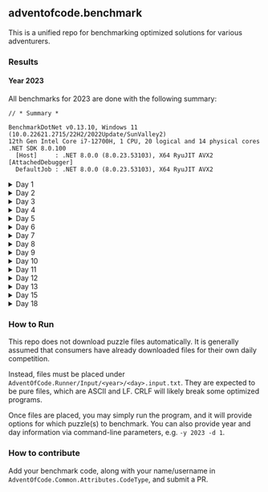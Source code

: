 ## adventofcode.benchmark

This is a unified repo for benchmarking optimized solutions for various adventurers.

### Results

#### Year 2023

All benchmarks for 2023 are done with the following summary:
```
// * Summary *

BenchmarkDotNet v0.13.10, Windows 11 (10.0.22621.2715/22H2/2022Update/SunValley2)
12th Gen Intel Core i7-12700H, 1 CPU, 20 logical and 14 physical cores
.NET SDK 8.0.100
  [Host]     : .NET 8.0.0 (8.0.23.53103), X64 RyuJIT AVX2 [AttachedDebugger]
  DefaultJob : .NET 8.0.0 (8.0.23.53103), X64 RyuJIT AVX2
```

<details>
<summary>Day 1</summary>

| Owner           | Mean        | Error    | StdDev   | Allocated |
|---------------- |------------:|---------:|---------:|----------:|
| @ClxS           | 1,005.52 us | 7.109 us | 6.650 us |  414161 B |
| @CameronAavik   |    17.50 us | 0.207 us | 0.194 us |      64 B |
| @TwilightVanish |   109.03 us | 1.990 us | 1.862 us |  384184 B |
| @viceroypenguin |    25.41 us | 0.311 us | 0.291 us |      64 B |

</details>

<details>
<summary>Day 2</summary>

| Owner           | Mean       | Error     | StdDev    | Allocated |
|---------------- |-----------:|----------:|----------:|----------:|
| @ClxS           | 142.808 us | 1.6774 us | 1.4869 us |  461090 B |
| @CameronAavik   |   2.536 us | 0.0093 us | 0.0082 us |      64 B |
| @TwilightVanish |   7.439 us | 0.0516 us | 0.0483 us |   12120 B |
| @viceroypenguin |   3.704 us | 0.0316 us | 0.0264 us |      64 B |

</details>

<details>
<summary>Day 3</summary>

| Owner           | Mean       | Error     | StdDev    | Allocated |
|---------------- |-----------:|----------:|----------:|----------:|
| @ClxS           |  81.832 us | 0.4992 us | 0.4670 us |   79089 B |
| @CameronAavik   |   9.042 us | 0.1156 us | 0.0965 us |     664 B |
| @TwilightVanish | 165.686 us | 2.0577 us | 1.9248 us |  436778 B |
| @viceroypenguin |  13.345 us | 0.2646 us | 0.3047 us |      80 B |

</details>

<details>
<summary>Day 4</summary>

| Owner           | Mean        | Error     | StdDev    | Allocated |
|---------------- |------------:|----------:|----------:|----------:|
| @ClxS           | 1,481.27 us | 14.915 us | 13.952 us | 4736212 B |
| @CameronAavik   |    10.26 us |  0.063 us |  0.059 us |     944 B |
| @TwilightVanish |    44.46 us |  0.327 us |  0.289 us |   45672 B |
| @viceroypenguin |    12.74 us |  0.054 us |  0.050 us |      72 B |

</details>

<details>
<summary>Day 5</summary>

| Owner           | Mean      | Error     | StdDev    | Allocated |
|---------------- |----------:|----------:|----------:|----------:|
| @CameronAavik   |  7.428 us | 0.0442 us | 0.0345 us |    7856 B |
| @TwilightVanish | 52.279 us | 0.4968 us | 0.4647 us |   91832 B |
| @viceroypenguin | 10.091 us | 0.0833 us | 0.0779 us |      80 B |

</details>

<details>
<summary>Day 6</summary>

| Owner           | Mean     | Error    | StdDev   | Allocated |
|---------------- |---------:|---------:|---------:|----------:|
| @CameronAavik   | 97.55 ns | 0.863 ns | 0.765 ns |      80 B |
| @viceroypenguin | 84.79 ns | 0.785 ns | 0.734 ns |      80 B |

</details>

<details>
<summary>Day 7</summary>

| Owner           | Mean     | Error    | StdDev   | Allocated |
|---------------- |---------:|---------:|---------:|----------:|
| @CameronAavik   | 78.22 us | 0.669 us | 0.626 us |   16129 B |
| @viceroypenguin | 83.00 us | 0.986 us | 0.922 us |      81 B |

</details>

<details>
<summary>Day 8</summary>

| Owner           | Mean     | Error   | StdDev  | Allocated |
|---------------- |---------:|--------:|--------:|----------:|
| @CameronAavik   | 147.3 us | 1.12 us | 1.05 us |   21426 B |
| @viceroypenguin | 291.1 us | 1.37 us | 1.21 us |      88 B |

</details>

<details>
<summary>Day 9</summary>

| Owner           | Mean     | Error    | StdDev   | Allocated |
|---------------- |---------:|---------:|---------:|----------:|
| @CameronAavik   | 16.09 us | 0.140 us | 0.124 us |      80 B |
| @viceroypenguin | 28.87 us | 0.175 us | 0.164 us |      80 B |

</details>

<details>
<summary>Day 10</summary>

| Owner           | Mean      | Error    | StdDev   | Allocated |
|---------------- |----------:|---------:|---------:|----------:|
| @CameronAavik   |  36.99 us | 0.152 us | 0.135 us |    5040 B |
| @viceroypenguin | 145.15 us | 0.533 us | 0.499 us |      64 B |

</details>

<details>
<summary>Day 11</summary>

| Owner           | Mean       | Error     | StdDev    | Allocated |
|---------------- |-----------:|----------:|----------:|----------:|
| @CameronAavik   |   1.883 us | 0.0120 us | 0.0113 us |     672 B |
| @viceroypenguin |   1.877 us | 0.0119 us | 0.0105 us |      88 B |

</details>

<details>
<summary>Day 12</summary>

| Owner           | Mean         | Error      | StdDev     | Allocated |
|---------------- |-------------:|-----------:|-----------:|----------:|
| @CameronAavik   | 1,552.732 us |  5.1576 us |  4.8244 us |  162428 B |
| @viceroypenguin | 4,960.799 us | 22.7067 us | 20.1289 us |      83 B |

</details>

<details>
<summary>Day 13</summary>

| Owner           | Mean         | Error      | StdDev     | Allocated |
|---------------- |-------------:|-----------:|-----------:|----------:|
| @CameronAavik   |     7.032 us |  0.0228 us |  0.0190 us |      64 B |
| @viceroypenguin |     9.713 us |  0.0529 us |  0.0495 us |      64 B |

</details>

<details>
<summary>Day 15</summary>

| Owner           | Mean         | Error      | StdDev     | Allocated |
|---------------- |-------------:|-----------:|-----------:|----------:|
| @CameronAavik   |    58.533 us |  0.6893 us |  0.6447 us |   65640 B |
| @viceroypenguin |    40.111 us |  0.2259 us |  0.2113 us |      80 B |

</details>

<details>
<summary>Day 18</summary>

| Owner           | Mean         | Error      | StdDev     | Allocated |
|---------------- |-------------:|-----------:|-----------:|----------:|
| @CameronAavik   |     3.568 us |  0.0103 us |  0.0091 us |      88 B |
| @viceroypenguin |     5.378 us |  0.0174 us |  0.0155 us |      88 B |

</details>

### How to Run

This repo does not download puzzle files automatically. It is generally assumed that consumers have already downloaded files for their own daily competition.

Instead, files must be placed under `AdventOfCode.Runner/Input/<year>/<day>.input.txt`. They are expected to be pure files, which are ASCII and LF. 
CRLF will likely break some optimized programs.

Once files are placed, you may simply run the program, and it will provide options for which puzzle(s) to benchmark. You can also provide year and day
information via command-line parameters, e.g. `-y 2023 -d 1`.

### How to contribute

Add your benchmark code, along with your name/username in `AdventOfCode.Common.Attributes.CodeType`, and submit a PR.
